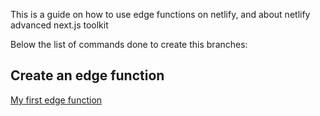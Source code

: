 This is a guide on how to use edge functions on netlify, and about netlify advanced next.js toolkit

Below the list of commands done to create this branches:

## Create an edge function

[My first edge function]("/docs/my-first-edge-function.md")
